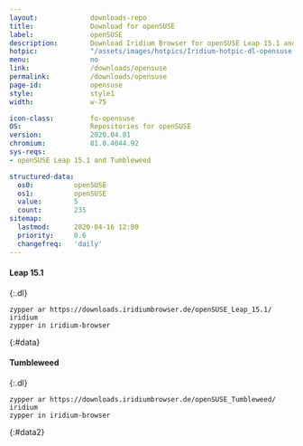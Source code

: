 ```yaml
---
layout:				downloads-repo
title:				Download for openSUSE
label:				openSUSE
description:		Download Iridium Browser for openSUSE Leap 15.1 and Tumbleweed. Install package from repository using the command line.
hotpic:				"/assets/images/hotpics/Iridium-hotpic-dl-opensuse.png"
menu:				no
link:				/downloads/opensuse
permalink:			/downloads/opensuse
page-id:			opensuse
style:				style1
width:				w-75

icon-class:			fo-opensuse
OS: 				Repositories for openSUSE
version:			2020.04.81
chromium:			81.0.4044.92
sys-reqs:
- openSUSE Leap 15.1 and Tumbleweed

structured-data:
  os0:			openSUSE
  os1:			openSUSE
  value:		5
  count:		235
sitemap:
  lastmod:		2020-04-16 12:00
  priority:		0.6
  changefreq:	'daily'
---
```


#### Leap 15.1 #
{:.dl}
	
	zypper ar https://downloads.iridiumbrowser.de/openSUSE_Leap_15.1/ iridium
	zypper in iridium-browser
{:#data}

     
#### Tumbleweed #
{:.dl}
	
	zypper ar https://downloads.iridiumbrowser.de/openSUSE_Tumbleweed/ iridium
	zypper in iridium-browser
{:#data2}